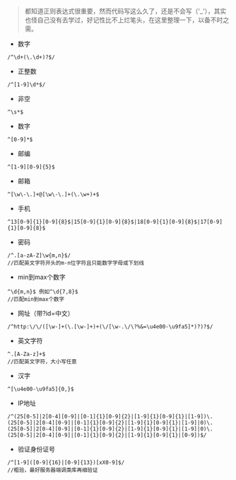 >都知道正则表达式很重要，然而代码写这么久了，还是不会写（'_'），其实也怪自己没有去学过，好记性比不上烂笔头，在这里整理一下，以备不时之需。


* 数字
```
/^\d+(\.\d+)?$/
```

* 正整数
```
/^[1-9]\d*$/
```

* 非空
```
^\s*$
```
* 数字
```
^[0-9]*$
```

* 邮编
```
^[1-9][0-9]{5}$
```

* 邮箱
```
^[\w\-\.]+@[\w\-\.]+(\.\w+)+$
```

* 手机
```
^13[0-9]{1}[0-9]{8}$|15[0-9]{1}[0-9]{8}$|18[0-9]{1}[0-9]{8}$|17[0-9]{1}[0-9]{8}$
```

* 密码
```
/^.[a-zA-Z]\w{m,n}$/
//匹配英文字符开头的m-n位字符且只能数字字母或下划线
```


* min到max个数字
```
^\d{m,n}$ 例如^\d{7,8}$
//匹配min到max个数字
```

* 网址（带?id=中文）
```
/^http:\/\/([\w-]+(\.[\w-]+)+(\/[\w-.\/\?%&=\u4e00-\u9fa5]*)?)?$/
```


* 英文字符
```
^.[A-Za-z]+$
//匹配英文字符，大小写任意
```

* 汉字
```
^[\u4e00-\u9fa5]{0,}$
```

* IP地址
```
/^(25[0-5]|2[0-4][0-9]|[0-1]{1}[0-9]{2}|[1-9]{1}[0-9]{1}|[1-9])\.(25[0-5]|2[0-4][0-9]|[0-1]{1}[0-9]{2}|[1-9]{1}[0-9]{1}|[1-9]|0)\.(25[0-5]|2[0-4][0-9]|[0-1]{1}[0-9]{2}|[1-9]{1}[0-9]{1}|[1-9]|0)\.(25[0-5]|2[0-4][0-9]|[0-1]{1}[0-9]{2}|[1-9]{1}[0-9]{1}|[0-9])$/
```

* 验证身份证号
```
/^[1-9]([0-9]{16}|[0-9]{13})[xX0-9]$/
//粗验，最好服务器端调类库再细验证
```

